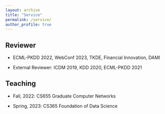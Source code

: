 ```yaml
---
layout: archive
title: "Service"
permalink: /service/
author_profile: true
---
```



## Reviewer

- ECML-PKDD 2022, WebConf 2023, TKDE, Financial Innovation, DAMI

- External Reviewer: ICDM 2019, KDD 2020, ECML-PKDD 2021


## Teaching

- Fall, 2022: CS655 Graduate Computer Networks

- Spring, 2023: CS365 Foundation of Data Science
